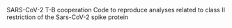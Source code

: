 SARS-CoV-2 T-B cooperation
Code to reproduce analyses related to class II restriction of the Sars-CoV-2 spike protein
